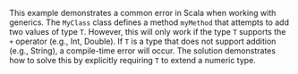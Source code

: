 This example demonstrates a common error in Scala when working with generics. The `MyClass` class defines a method `myMethod` that attempts to add two values of type `T`.  However, this will only work if the type `T` supports the `+` operator (e.g., Int, Double). If `T` is a type that does not support addition (e.g., String), a compile-time error will occur. The solution demonstrates how to solve this by explicitly requiring `T` to extend a numeric type.